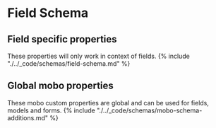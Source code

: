 # Field Schema
## Field specific properties
These properties will only work in context of fields.
{% include "./../_code/schemas/field-schema.md" %}

## Global mobo properties
These mobo custom properties are global and can be used for fields, models and forms.
{% include "./../_code/schemas/mobo-schema-additions.md" %}